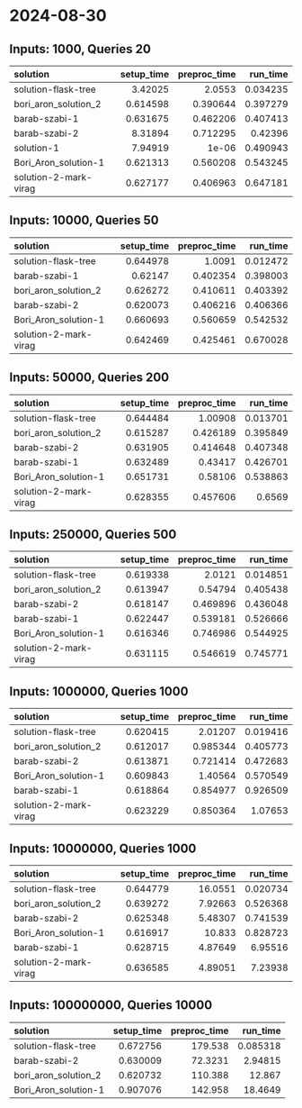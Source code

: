 # 2024-08-30

## Inputs: 1000, Queries 20

| solution              |   setup_time |   preproc_time |   run_time |
|:----------------------|-------------:|---------------:|-----------:|
| solution-flask-tree   |     3.42025  |       2.0553   |   0.034235 |
| bori_aron_solution_2  |     0.614598 |       0.390644 |   0.397279 |
| barab-szabi-1         |     0.631675 |       0.462206 |   0.407413 |
| barab-szabi-2         |     8.31894  |       0.712295 |   0.42396  |
| solution-1            |     7.94919  |       1e-06    |   0.490943 |
| Bori_Aron_solution-1  |     0.621313 |       0.560208 |   0.543245 |
| solution-2-mark-virag |     0.627177 |       0.406963 |   0.647181 |

## Inputs: 10000, Queries 50

| solution              |   setup_time |   preproc_time |   run_time |
|:----------------------|-------------:|---------------:|-----------:|
| solution-flask-tree   |     0.644978 |       1.0091   |   0.012472 |
| barab-szabi-1         |     0.62147  |       0.402354 |   0.398003 |
| bori_aron_solution_2  |     0.626272 |       0.410611 |   0.403392 |
| barab-szabi-2         |     0.620073 |       0.406216 |   0.406366 |
| Bori_Aron_solution-1  |     0.660693 |       0.560659 |   0.542532 |
| solution-2-mark-virag |     0.642469 |       0.425461 |   0.670028 |

## Inputs: 50000, Queries 200

| solution              |   setup_time |   preproc_time |   run_time |
|:----------------------|-------------:|---------------:|-----------:|
| solution-flask-tree   |     0.644484 |       1.00908  |   0.013701 |
| bori_aron_solution_2  |     0.615287 |       0.426189 |   0.395849 |
| barab-szabi-2         |     0.631905 |       0.414648 |   0.407348 |
| barab-szabi-1         |     0.632489 |       0.43417  |   0.426701 |
| Bori_Aron_solution-1  |     0.651731 |       0.58106  |   0.538863 |
| solution-2-mark-virag |     0.628355 |       0.457606 |   0.6569   |

## Inputs: 250000, Queries 500

| solution              |   setup_time |   preproc_time |   run_time |
|:----------------------|-------------:|---------------:|-----------:|
| solution-flask-tree   |     0.619338 |       2.0121   |   0.014851 |
| bori_aron_solution_2  |     0.613947 |       0.54794  |   0.405438 |
| barab-szabi-2         |     0.618147 |       0.469896 |   0.436048 |
| barab-szabi-1         |     0.622447 |       0.539181 |   0.526666 |
| Bori_Aron_solution-1  |     0.616346 |       0.746986 |   0.544925 |
| solution-2-mark-virag |     0.631115 |       0.546619 |   0.745771 |

## Inputs: 1000000, Queries 1000

| solution              |   setup_time |   preproc_time |   run_time |
|:----------------------|-------------:|---------------:|-----------:|
| solution-flask-tree   |     0.620415 |       2.01207  |   0.019416 |
| bori_aron_solution_2  |     0.612017 |       0.985344 |   0.405773 |
| barab-szabi-2         |     0.613871 |       0.721414 |   0.472683 |
| Bori_Aron_solution-1  |     0.609843 |       1.40564  |   0.570549 |
| barab-szabi-1         |     0.618864 |       0.854977 |   0.926509 |
| solution-2-mark-virag |     0.623229 |       0.850364 |   1.07653  |

## Inputs: 10000000, Queries 1000

| solution              |   setup_time |   preproc_time |   run_time |
|:----------------------|-------------:|---------------:|-----------:|
| solution-flask-tree   |     0.644779 |       16.0551  |   0.020734 |
| bori_aron_solution_2  |     0.639272 |        7.92663 |   0.526368 |
| barab-szabi-2         |     0.625348 |        5.48307 |   0.741539 |
| Bori_Aron_solution-1  |     0.616917 |       10.833   |   0.828723 |
| barab-szabi-1         |     0.628715 |        4.87649 |   6.95516  |
| solution-2-mark-virag |     0.636585 |        4.89051 |   7.23938  |

## Inputs: 100000000, Queries 10000

| solution             |   setup_time |   preproc_time |   run_time |
|:---------------------|-------------:|---------------:|-----------:|
| solution-flask-tree  |     0.672756 |       179.538  |   0.085318 |
| barab-szabi-2        |     0.630009 |        72.3231 |   2.94815  |
| bori_aron_solution_2 |     0.620732 |       110.388  |  12.867    |
| Bori_Aron_solution-1 |     0.907076 |       142.958  |  18.4649   |